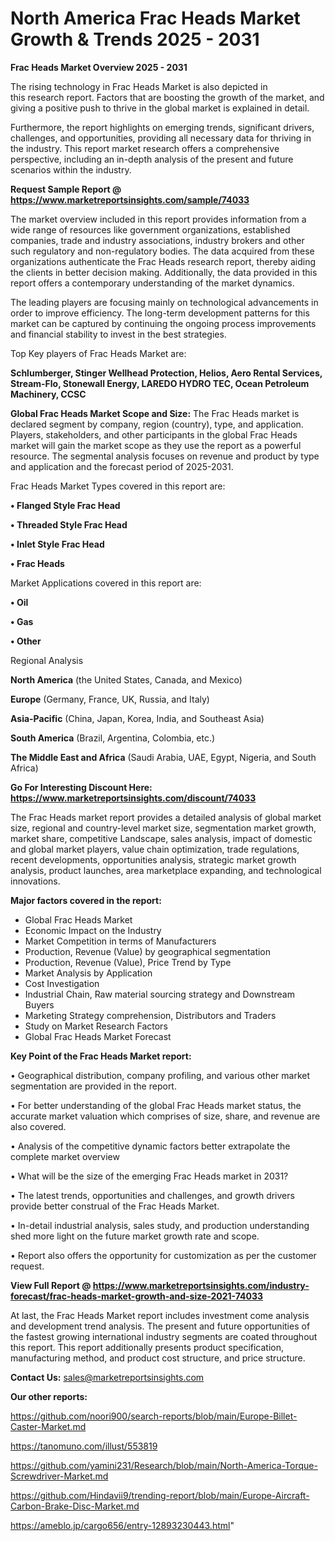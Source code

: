 # North America Frac Heads Market Growth & Trends 2025 - 2031

<Strong> Frac Heads Market Overview 2025 - 2031</strong>

The rising technology in Frac Heads Market is also depicted in this research report. Factors that are boosting the growth of the market, and giving a positive push to thrive in the global market is explained in detail.

Furthermore, the report highlights on emerging trends, significant drivers, challenges, and opportunities, providing all necessary data for thriving in the industry. This report market research offers a comprehensive perspective, including an in-depth analysis of the present and future scenarios within the industry.

<strong>Request Sample Report @ <a href=https://www.marketreportsinsights.com/sample/74033>https://www.marketreportsinsights.com/sample/74033</a></strong>

The market overview included in this report provides information from a wide range of resources like government organizations, established companies, trade and industry associations, industry brokers and other such regulatory and non-regulatory bodies. The data acquired from these organizations authenticate the Frac Heads research report, thereby aiding the clients in better decision making. Additionally, the data provided in this report offers a contemporary understanding of the market dynamics.

The leading players are focusing mainly on technological advancements in order to improve efficiency. The long-term development patterns for this market can be captured by continuing the ongoing process improvements and financial stability to invest in the best strategies.

Top Key players of Frac Heads Market are:

<strong>Schlumberger, Stinger Wellhead Protection, Helios, Aero Rental Services, Stream-Flo, Stonewall Energy, LAREDO HYDRO TEC, Ocean Petroleum Machinery, CCSC</strong>

<strong><b>Global Frac Heads Market Scope and Size:</b></strong>
The Frac Heads market is declared segment by company, region (country), type, and application. Players, stakeholders, and other participants in the global Frac Heads market will gain the market scope as they use the report as a powerful resource. The segmental analysis focuses on revenue and product by type and application and the forecast period of 2025-2031.

Frac Heads Market Types covered in this report are:

<strong>• Flanged Style Frac Head

• Threaded Style Frac Head

• Inlet Style Frac Head

• Frac Heads</strong>

Market Applications covered in this report are:

<strong>• Oil

• Gas

• Other</strong> 

Regional Analysis

<strong>North America</strong> (the United States, Canada, and Mexico)

<strong>Europe</strong> (Germany, France, UK, Russia, and Italy)

<strong>Asia-Pacific</strong> (China, Japan, Korea, India, and Southeast Asia)

<strong>South America</strong> (Brazil, Argentina, Colombia, etc.)

<strong>The Middle East and Africa</strong> (Saudi Arabia, UAE, Egypt, Nigeria, and South Africa)

<strong>Go For Interesting Discount Here: <a href=https://www.marketreportsinsights.com/discount/74033>https://www.marketreportsinsights.com/discount/74033</a></strong>

The Frac Heads market report provides a detailed analysis of global market size, regional and country-level market size, segmentation market growth, market share, competitive Landscape, sales analysis, impact of domestic and global market players, value chain optimization, trade regulations, recent developments, opportunities analysis, strategic market growth analysis, product launches, area marketplace expanding, and technological innovations.

<strong><b>Major factors covered in the report:</b></strong>
<ul>
  <li>Global Frac Heads Market </li>
  <li>Economic Impact on the Industry</li>
  <li>Market Competition in terms of Manufacturers</li>
  <li>Production, Revenue (Value) by geographical segmentation</li>
  <li>Production, Revenue (Value), Price Trend by Type</li>
  <li>Market Analysis by Application</li>
  <li>Cost Investigation</li>
  <li>Industrial Chain, Raw material sourcing strategy and Downstream Buyers</li>
  <li>Marketing Strategy comprehension, Distributors and Traders</li>
  <li>Study on Market Research Factors</li>
  <li>Global Frac Heads Market Forecast</li>
</ul>

<strong><b>Key Point of the Frac Heads Market report:</b></strong>

• Geographical distribution, company profiling, and various other market segmentation are provided in the report.

• For better understanding of the global Frac Heads market status, the accurate market valuation which comprises of size, share, and revenue are also covered.

• Analysis of the competitive dynamic factors better extrapolate the complete market overview

• What will be the size of the emerging Frac Heads market in 2031?

• The latest trends, opportunities and challenges, and growth drivers provide better construal of the Frac Heads Market.

• In-detail industrial analysis, sales study, and production understanding shed more light on the future market growth rate and scope.

• Report also offers the opportunity for customization as per the customer request.

<strong><b>View Full Report @ <a href=https://www.marketreportsinsights.com/industry-forecast/frac-heads-market-growth-and-size-2021-74033>https://www.marketreportsinsights.com/industry-forecast/frac-heads-market-growth-and-size-2021-74033</a></b></strong>


At last, the Frac Heads Market report includes investment come analysis and development trend analysis. The present and future opportunities of the fastest growing international industry segments are coated throughout this report. This report additionally presents product specification, manufacturing method, and product cost structure, and price structure.

<strong>Contact Us:</strong>
sales@marketreportsinsights.com

<strong>Our other reports:</strong>

<a href=https://github.com/noori900/search-reports/blob/main/Europe-Billet-Caster-Market.md>https://github.com/noori900/search-reports/blob/main/Europe-Billet-Caster-Market.md</a>

<a href=https://tanomuno.com/illust/553819>https://tanomuno.com/illust/553819</a>

<a href=https://github.com/yamini231/Research/blob/main/North-America-Torque-Screwdriver-Market.md>https://github.com/yamini231/Research/blob/main/North-America-Torque-Screwdriver-Market.md</a>

<a href=https://github.com/Hindavii9/trending-report/blob/main/Europe-Aircraft-Carbon-Brake-Disc-Market.md>https://github.com/Hindavii9/trending-report/blob/main/Europe-Aircraft-Carbon-Brake-Disc-Market.md</a>

<a href=https://ameblo.jp/cargo656/entry-12893230443.html>https://ameblo.jp/cargo656/entry-12893230443.html</a>"
